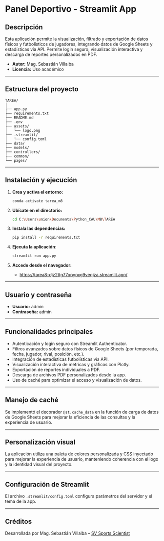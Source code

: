 # Panel Deportivo - Streamlit App

## Descripción

Esta aplicación permite la visualización, filtrado y exportación de datos físicos y futbolísticos de jugadores, integrando datos de Google Sheets y estadísticas vía API. Permite login seguro, visualización interactiva y descarga de reportes personalizados en PDF.

- **Autor:** Mag. Sebastián Villalba
- **Licencia:** Uso académico

---

## Estructura del proyecto

```plaintext
TAREA/
│
├── app.py
├── requirements.txt
├── README.md
├── .env
├── assets/
│   └── logo.png
├── .streamlit/
│   └── config.toml
├── data/
├── models/
├── controllers/
├── common/
└── pages/
```


---

## Instalación y ejecución

1. **Crea y activa el entorno:**
    ```bash
    conda activate tarea_m8
    ```

2. **Ubícate en el directorio:**
    ```bash
    cd C:\Users\union\Documents\Python_CAU\M8\TAREA
    ```

3. **Instala las dependencias:**
    ```bash
    pip install -r requirements.txt
    ```

4. **Ejecuta la aplicación:**
    ```bash
    streamlit run app.py
    ```

5. **Accede desde el navegador:**
    - https://tarea8-djz2ttg77xpypxg9veqjza.streamlit.app/

---

## Usuario y contraseña

- **Usuario:** admin
- **Contraseña:** admin

---

## Funcionalidades principales

- Autenticación y login seguro con Streamlit Authenticator.
- Filtros avanzados sobre datos físicos de Google Sheets (por temporada, fecha, jugador, rival, posición, etc.).
- Integración de estadísticas futbolísticas vía API.
- Visualización interactiva de métricas y gráficos con Plotly.
- Exportación de reportes individuales a PDF.
- Descarga de archivos PDF personalizados desde la app.
- Uso de caché para optimizar el acceso y visualización de datos.

---

## Manejo de caché

Se implementó el decorador `@st.cache_data` en la función de carga de datos de Google Sheets para mejorar la eficiencia de las consultas y la experiencia de usuario.

---

## Personalización visual

La aplicación utiliza una paleta de colores personalizada y CSS inyectado para mejorar la experiencia de usuario, manteniendo coherencia con el logo y la identidad visual del proyecto.

---

## Configuración de Streamlit

El archivo `.streamlit/config.toml` configura parámetros del servidor y el tema de la app.

---

## Créditos

Desarrollada por Mag. Sebastián Villalba – [SV Sports Scientist](mailto:svsports.scientist@gmail.com)


